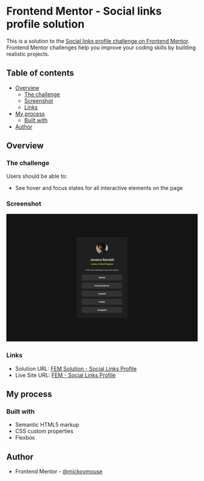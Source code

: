 # Frontend Mentor - Social links profile solution

This is a solution to the [Social links profile challenge on Frontend Mentor](https://www.frontendmentor.io/challenges/social-links-profile-UG32l9m6dQ). Frontend Mentor challenges help you improve your coding skills by building realistic projects.

## Table of contents

- [Overview](#overview)
  - [The challenge](#the-challenge)
  - [Screenshot](#screenshot)
  - [Links](#links)
- [My process](#my-process)
  - [Built with](#built-with)
- [Author](#author)

## Overview

### The challenge

Users should be able to:

- See hover and focus states for all interactive elements on the page

### Screenshot

![](./design/destkop-design.jpg)

### Links

- Solution URL: [FEM Solution - Social Links Profile](https://your-solution-url.com)
- Live Site URL: [FEM - Social Links Profile](https://your-live-site-url.com)

## My process

### Built with

- Semantic HTML5 markup
- CSS custom properties
- Flexbox

## Author

- Frontend Mentor - [@mickoymouse](https://www.frontendmentor.io/profile/mickoymouse)

